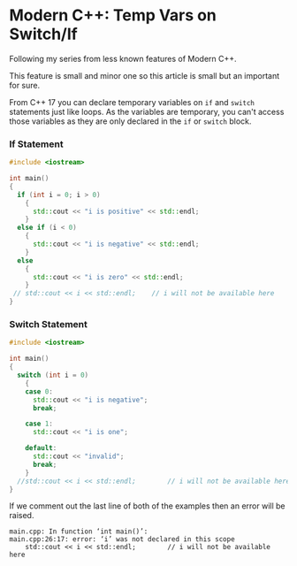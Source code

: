 # Modern C++: Temp Vars on Switch/If

Following my series from less known features of Modern C++.

This feature is small and minor one so this article is small but an important for sure.

From C++ 17 you can declare temporary variables on `if` and `switch` statements just like loops. As the variables are temporary, you can't access those variables as they are only declared in the `if` or `switch` block.

### If Statement

```cpp
#include <iostream>

int main()
{
  if (int i = 0; i > 0)
    {
      std::cout << "i is positive" << std::endl;
    }
  else if (i < 0)
    {
      std::cout << "i is negative" << std::endl;
    }
  else
    {
      std::cout << "i is zero" << std::endl;
    }
 // std::cout << i << std::endl;	// i will not be available here
}
```

### Switch Statement

```cpp
#include <iostream>

int main()
{
  switch (int i = 0)
    {
    case 0:
      std::cout << "i is negative";
      break;

    case 1:
      std::cout << "i is one";

    default:
      std::cout << "invalid";
      break;
    }
  //std::cout << i << std::endl;        // i will not be available here
}
```
If we comment out the last line of both of the examples then an error will be raised.

```error
main.cpp: In function ‘int main()’:
main.cpp:26:17: error: ‘i’ was not declared in this scope
    std::cout << i << std::endl;        // i will not be available here
```
